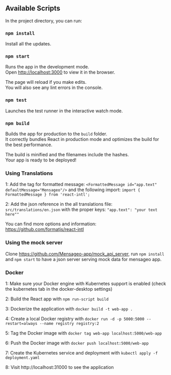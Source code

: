 ## Available Scripts

In the project directory, you can run:

### `npm install`

Install all the updates.

### `npm start`

Runs the app in the development mode.<br />
Open [http://localhost:3000](http://localhost:3000) to view it in the browser.

The page will reload if you make edits.<br />
You will also see any lint errors in the console.
  
### `npm test`

Launches the test runner in the interactive watch mode.<br />

### `npm build`

Builds the app for production to the `build` folder.<br />
It correctly bundles React in production mode and optimizes the build for the best performance.

The build is minified and the filenames include the hashes.<br />
Your app is ready to be deployed!


### Using Translations
1: Add the tag for formatted message:
`<FormattedMessage id="app.text" defaultMessage="Mensageo"/>`
and the following import:
`import { FormattedMessage } from 'react-intl';`

2: Add the json reference in the all translations file:
`src/translations/en.json`
with the proper keys:
`"app.text": "your text here""`

You can find more options and information: https://github.com/formatjs/react-intl

### Using the mock server
Clone https://github.com/Mensageo-app/mock_api_server, run `npm install` and `npm start` to have a json server serving mock data for mensageo app.

### Docker
1: Make sure your Docker engine with Kubernetes support is enabled (check the kubernetes tab in the docker-desktop settings)

2: Build the React app with `npm run-script build`

3: Dockerize the application with `docker build -t web-app .`

4: Create a local Docker registry with `docker run -d -p 5000:5000 --restart=always --name registry registry:2`

5: Tag the Docker image with `docker tag web-app localhost:5000/web-app`

6: Push the Docker image with `docker push localhost:5000/web-app`

7: Create the Kubernetes service and deployment with `kubectl apply -f deployment.yaml`

8: Visit http://localhost:31000 to see the application

